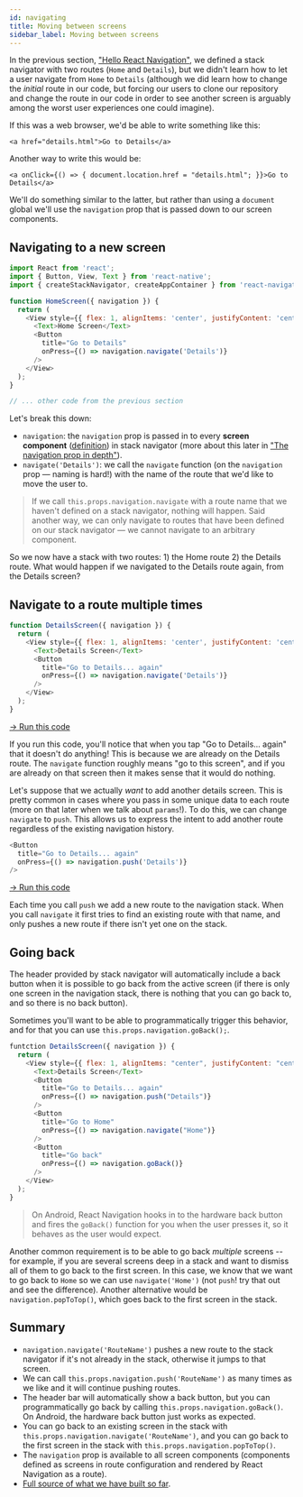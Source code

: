 ```yaml
---
id: navigating
title: Moving between screens
sidebar_label: Moving between screens
---
```


In the previous section, ["Hello React Navigation"](hello-react-navigation.html), we defined a stack navigator with two routes (`Home` and `Details`), but we didn't learn how to let a user navigate from `Home` to `Details` (although we did learn how to change the _initial_ route in our code, but forcing our users to clone our repository and change the route in our code in order to see another screen is arguably among the worst user experiences one could imagine).

If this was a web browser, we'd be able to write something like this:

```
<a href="details.html">Go to Details</a>
```

Another way to write this would be:

```
<a onClick={() => { document.location.href = "details.html"; }}>Go to Details</a>
```

We'll do something similar to the latter, but rather than using a `document` global we'll use the `navigation` prop that is passed down to our screen components.

## Navigating to a new screen

```js
import React from 'react';
import { Button, View, Text } from 'react-native';
import { createStackNavigator, createAppContainer } from 'react-navigation';

function HomeScreen({ navigation }) {
  return (
    <View style={{ flex: 1, alignItems: 'center', justifyContent: 'center' }}>
      <Text>Home Screen</Text>
      <Button
        title="Go to Details"
        onPress={() => navigation.navigate('Details')}
      />
    </View>
  );
}

// ... other code from the previous section
```

Let's break this down:

- `navigation`: the `navigation` prop is passed in to every **screen component** ([definition](glossary-of-terms.html#screen-component)) in stack navigator (more about this later in ["The navigation prop in depth"](navigation-prop.html)).
- `navigate('Details')`: we call the `navigate` function (on the `navigation` prop &mdash; naming is hard!) with the name of the route that we'd like to move the user to.

> If we call `this.props.navigation.navigate` with a route name that we haven't defined on a stack navigator, nothing will happen. Said another way, we can only navigate to routes that have been defined on our stack navigator &mdash; we cannot navigate to an arbitrary component.

So we now have a stack with two routes: 1) the Home route 2) the Details route. What would happen if we navigated to the Details route again, from the Details screen?

## Navigate to a route multiple times

```js
function DetailsScreen({ navigation }) {
  return (
    <View style={{ flex: 1, alignItems: 'center', justifyContent: 'center' }}>
      <Text>Details Screen</Text>
      <Button
        title="Go to Details... again"
        onPress={() => navigation.navigate('Details')}
      />
    </View>
  );
}
```

<a href="https://snack.expo.io/@react-navigation/navigating-to-details-again-v3" target="blank" class="run-code-button">&rarr; Run this code</a>

If you run this code, you'll notice that when you tap "Go to Details... again" that it doesn't do anything! This is because we are already on the Details route. The `navigate` function roughly means "go to this screen", and if you are already on that screen then it makes sense that it would do nothing.

Let's suppose that we actually _want_ to add another details screen. This is pretty common in cases where you pass in some unique data to each route (more on that later when we talk about `params`!). To do this, we can change `navigate` to `push`. This allows us to express the intent to add another route regardless of the existing navigation history.

```js
<Button
  title="Go to Details... again"
  onPress={() => navigation.push('Details')}
/>
```

<a href="https://snack.expo.io/@react-navigation/pushing-details-v3" target="blank" class="run-code-button">&rarr; Run this code</a>

Each time you call `push` we add a new route to the navigation stack. When you call `navigate` it first tries to find an existing route with that name, and only pushes a new route if there isn't yet one on the stack.

## Going back

The header provided by stack navigator will automatically include a back button when it is possible to go back from the active screen (if there is only one screen in the navigation stack, there is nothing that you can go back to, and so there is no back button).

Sometimes you'll want to be able to programmatically trigger this behavior, and for that you can use `this.props.navigation.goBack();`.

```js
funtction DetailsScreen({ navigation }) {
  return (
    <View style={{ flex: 1, alignItems: "center", justifyContent: "center" }}>
      <Text>Details Screen</Text>
      <Button
        title="Go to Details... again"
        onPress={() => navigation.push("Details")}
      />
      <Button
        title="Go to Home"
        onPress={() => navigation.navigate("Home")}
      />
      <Button
        title="Go back"
        onPress={() => navigation.goBack()}
      />
    </View>
  );
}
```

> On Android, React Navigation hooks in to the hardware back button and fires the `goBack()` function for you when the user presses it, so it behaves as the user would expect.

Another common requirement is to be able to go back _multiple_ screens -- for example, if you are several screens deep in a stack and want to dismiss all of them to go back to the first screen. In this case, we know that we want to go back to `Home` so we can use `navigate('Home')` (not `push`! try that out and see the difference). Another alternative would be `navigation.popToTop()`, which goes back to the first screen in the stack.

## Summary

- `navigation.navigate('RouteName')` pushes a new route to the stack navigator if it's not already in the stack, otherwise it jumps to that screen.
- We can call `this.props.navigation.push('RouteName')` as many times as we like and it will continue pushing routes.
- The header bar will automatically show a back button, but you can programmatically go back by calling `this.props.navigation.goBack()`. On Android, the hardware back button just works as expected.
- You can go back to an existing screen in the stack with `this.props.navigation.navigate('RouteName')`, and you can go back to the first screen in the stack with `this.props.navigation.popToTop()`.
- The `navigation` prop is available to all screen components (components defined as screens in route configuration and rendered by React Navigation as a route).
- [Full source of what we have built so far](https://snack.expo.io/@react-navigation/going-back-v3).

